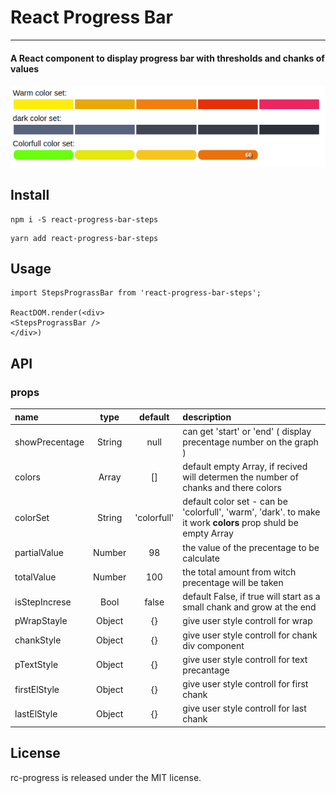 # React Progress Bar
***
#### A React component to display progress bar with thresholds and chanks of values
![3 react progress bar with chanks and splits and color for each treshold](rpp.png)
## Install
```
npm i -S react-progress-bar-steps
```
```
yarn add react-progress-bar-steps
```
## Usage
```
import StepsPrograssBar from 'react-progress-bar-steps';

ReactDOM.render(<div>
<StepsPrograssBar />
</div>)
```
## API

### props
						
| name        | type           | default  | description |
| :------------- |:-------------:| :-----: | :-------------- |
| showPrecentage | String | null | can get 'start' or 'end' ( display precentage number on the graph ) |
| colors | Array | [] | default empty Array, if recived will determen the number of chanks and there colors |
| colorSet | String | 'colorfull' | default color set - can be 'colorfull', 'warm', 'dark'. to make it work **colors** prop shuld be empty Array|
|partialValue | Number | 98 | the value of the precentage to be calculate |
|totalValue | Number | 100 | the total amount from witch precentage will be taken |
| isStepIncrese | Bool | false | default False, if true will start as a small chank and grow at the end |
| pWrapStayle | Object | {} | give user style controll for wrap |
| chankStyle | Object | {} | give user style controll for chank div component |
| pTextStyle | Object | {} | give user style controll for text precantage |
| firstElStyle | Object | {} | give user style controll for first chank |
| lastElStyle | Object | {} | give user style controll for last chank |

## License
rc-progress is released under the MIT license.

